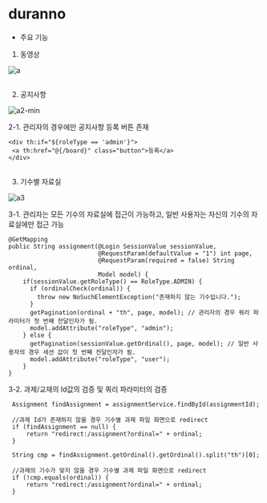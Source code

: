 # duranno

+ 주요 기능

1. 동영상

![a](https://user-images.githubusercontent.com/103418153/227925596-b1e79446-897b-4910-aefa-6a1aa8dc711b.gif)

##

2. 공지사항

![a2-min](https://user-images.githubusercontent.com/103418153/227926466-e2401caa-c2e7-4d74-bdcd-4e3c6728d944.gif)

 2-1. 관리자의 경우에만 공지사항 등록 버튼 존재
 ```
 <div th:if="${roleType == 'admin'}">
  <a th:href="@{/board}" class="button">등록</a>
 </div>
 ```

##

3. 기수별 자료실

![a3](https://user-images.githubusercontent.com/103418153/231197640-390915ad-2ccc-4a91-b034-fa17658c7f9d.gif)

 
  3-1. 관리자는 모든 기수의 자료실에 접근이 가능하고, 일반 사용자는 자신의 기수의 자료실에만 접근 가능
  ``` 
  @GetMapping
  public String assignment(@Login SessionValue sessionValue,
                           @RequestParam(defaultValue = "1") int page,
                           @RequestParam(required = false) String ordinal,
                           Model model) {
      if(sessionValue.getRoleType() == RoleType.ADMIN) {
        if (ordinalCheck(ordinal)) {
          throw new NoSuchElementException("존재하지 않는 기수입니다.");
        }
        getPagination(ordinal + "th", page, model); // 관리자의 경우 쿼리 파라미터가 첫 번째 전달인자가 됨.
        model.addAttribute("roleType", "admin");
      } else {
        getPagination(sessionValue.getOrdinal(), page, model); // 일반 사용자의 경우 세션 값이 첫 번째 전달인자가 됨.
        model.addAttribute("roleType", "user");
      }
  }
  ```
  3-2. 과제/교재의 Id값의 검증 및 쿼리 파라미터의 검증 
  ```
   Assignment findAssignment = assignmentService.findById(assignmentId);

   //과제 Id가 존재하지 않을 경우 기수별 과제 파일 화면으로 redirect
   if (findAssignment == null) {
       return "redirect:/assignment?ordinal=" + ordinal;
   }

   String cmp = findAssignment.getOrdinal().getOrdinal().split("th")[0];

   //과제의 기수가 맞지 않을 경우 기수별 과제 파일 화면으로 redirect
   if (!cmp.equals(ordinal)) {
       return "redirect:/assignment?ordinal=" + ordinal;
   }
  ```

